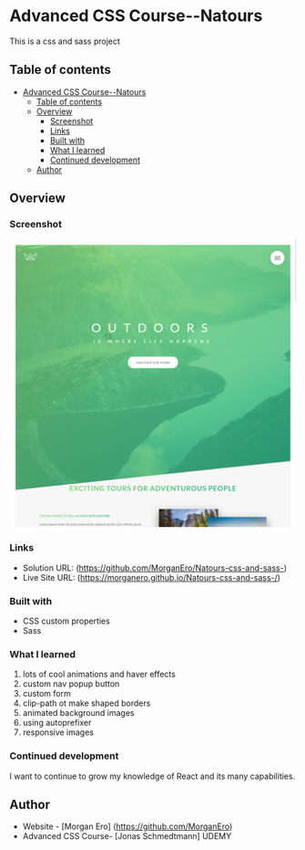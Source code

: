 # Advanced CSS Course--Natours

This is a css and sass project

## Table of contents

- [Advanced CSS Course--Natours](#advanced-css-course--natours)
  - [Table of contents](#table-of-contents)
  - [Overview](#overview)
    - [Screenshot](#screenshot)
    - [Links](#links)
    - [Built with](#built-with)
    - [What I learned](#what-i-learned)
    - [Continued development](#continued-development)
  - [Author](#author)

## Overview

### Screenshot

![](/img/Screen%20Shot%202024-07-26%20at%2013.10.21.png)

### Links

- Solution URL: (https://github.com/MorganEro/Natours-css-and-sass-)
- Live Site URL: (https://morganero.github.io/Natours-css-and-sass-/)

### Built with

- CSS custom properties
- Sass

### What I learned

1. lots of cool animations and haver effects
2. custom nav popup button
3. custom form
4. clip-path ot make shaped borders
5. animated background images
6. using autoprefixer
7. responsive images

### Continued development

I want to continue to grow my knowledge of React and its many capabilities.

## Author

- Website - [Morgan Ero] (https://github.com/MorganEro)
- Advanced CSS Course- [Jonas Schmedtmann] UDEMY
